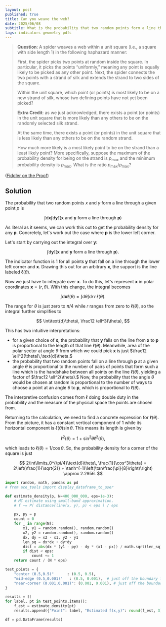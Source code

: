 ```yaml
---
layout: post
published: true
title: Can you weave the web?
date: 2025/06/08
subtitle: What is the probability that two random points form a line that goes through a particular point $\mathbf{p}$?
tags: indicators geometry pdfs
---
```


>**Question**: A spider weaves a web within a unit square (i.e., a square with side length $1$) in the following haphazard manner:
>
> First, the spider picks two points at random inside the square. In particular, it picks the points “uniformly,” meaning any point is equally likely to be picked as any other point.
> Next, the spider connects the two points with a strand of silk and extends the strand to two sides of the square.
>
>Within the unit square, which point (or points) is most likely to be on a new strand of silk, whose two defining points have not yet been picked?
>
>**Extra Credit**: as we just acknowledged, there exists a point (or points) in the unit square that is more likely than any others to be on the randomly selected silk strand.
>
>At the same time, there exists a point (or points) in the unit square that is less likely than any others to be on the random strand.
>
>How much more likely is a most likely point to be on the strand than a least likely point? More specifically, suppose the maximum of the probability density for being on the strand is $p_\text{max}$ and the minimum probability density is $p_\text{max}.$ What is the ratio $p_\text{max}/p_\text{max}$?



<!--more-->

([Fiddler on the Proof](URL))

## Solution

The probability that two random points $x$ and $y$ form a line through a given point $p$ is

$$ \int \text{d}\mathbf{x} \int \text{d}\mathbf{y} \mathbb{I}(\text{$\mathbf{x}$ and $\mathbf{y}$ form a line through $\mathbf{p}$}) $$

As literal as it seems, we can work this out to get the probability density for any $\mathbf{p}.$ Concretely, let's work out the case where $\mathbf{p}$ is the lower left corner.

Let's start by carrying out the integral over $\mathbf{y}:$

$$ \int \text{d}\mathbf{y} \mathbb{I}(\text{$\mathbf{x}$ and $\mathbf{y}$ form a line through $\mathbf{p}$}). $$

The indicator function is $1$ for all points $\mathbf{y}$ that fall on a line through the lower left corner and $\mathbf{x}.$ Drawing this out for an arbitrary $\mathbf{x}$, the support is the line labeled $\ell(\theta).$ 

Now we just have to integrate over $\mathbf{x}.$ To do this, let's represent $\mathbf{x}$ in polar coordinates $\mathbf{x} = (r, \theta).$ With this change, the integral becomes

$$ \int \text{d}\mathbf{x} \ell(\theta) = \int \text{d}\theta \int \text{d}r \, r\, \ell(\theta). $$

The range for $\theta$ is just zero to $\pi/4$ while $r$ ranges from zero to $\ell(\theta),$ so the integral further simplifies to

$$ \int\text{d}\theta\, \frac12 \ell^3(\theta), $$

This has two intuitive interpretations: 

- for a given choice of $\mathbf{x},$ the probability that $\mathbf{y}$ falls on the line from $\mathbf{x}$ to $\mathbf{p}$ is proportional to the length of that line $\ell(\theta).$ Meanwhile, area of the polar sector at angle $\theta$ from which we could pick $\mathbf{x}$ is just $\frac12 \ell^2(\theta)\,\text{d}\theta.$
- the probability that two random points fall on a line through $\mathbf{p}$ at a given angle $\theta$ is proportional to the number of pairs of points that form such a line which is the handshake between all points on the line $\ell(\theta),$ yielding a factor of $\frac12 \ell^2(\theta).$ Now, the probability that the angle $\theta$ would be chosen at random is proportional to the number of ways to choose a point at an angle $\theta$ to $\mathbf{p},$ which is proportional to $\ell(\theta).$ 

The interpretive confusion comes from $\ell$ doing double duty in the probability and the measure of the physical space the points are chosen from.

Returning to the calculation, we need to find a concrete expression for $\ell(\theta).$ From the picture, it has a constant vertical component of $1$ while its horizontal component is $\ell(\theta)\sin\theta.$ This means its length is given by 

$$\ell^2(\theta) = 1 + \sin^2\theta \ell^2(\theta), $$

which leads to $\ell(\theta) = 1 / \cos\theta.$ So, the probability density for a corner of the square is just

$$ 2\int\limits_0^{\pi/4}\text{d}\theta\, \frac{1}{\cos^3\theta}  = 2\left(\frac{1}{\sqrt{2}} + \tanh^{-1}\left(\tan\frac{\pi}{8}\right)\right) \approx 2.2956. $$

```python
import random, math, pandas as pd
# from ace_tools import display_dataframe_to_user

def estimate_density(p, N=400_000_000, eps=1e-3):
    # MC estimate using small-band approximation.
    # f ~= P( distance(line(x, y), p) < eps ) / eps

    px, py = p
    count = 0
    for _ in range(N):
        x1, y1 = random.random(), random.random()
        x2, y2 = random.random(), random.random()
        dx, dy = x2 - x1, y2 - y1
        len_sq = dx*dx + dy*dy
        dist = abs(dx * (y1 - py) - dy * (x1 - px)) / math.sqrt(len_sq)
        if dist < eps:
            count += 1
    return count / (N * eps)

test_points = {
    "center (0.5,0.5)"      : (0.5, 0.5),
    "mid‑edge (0.5,0.001)"   : (0.5, 0.001),  # just off the boundary for robustness
    "near‑corner (0.001,0.001)": (0.001, 0.001), # just off the boundary for robustness
}

results = []
for label, pt in test_points.items():
    f_est = estimate_density(pt)
    results.append({"Point": label, "Estimated f(x,y)": round(f_est, 3)})

df = pd.DataFrame(results)
```

<br>
